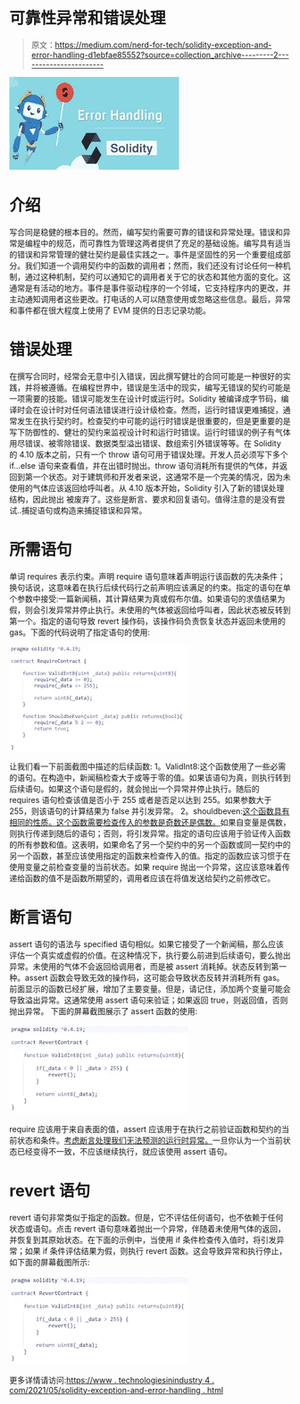 # 可靠性异常和错误处理

> 原文：<https://medium.com/nerd-for-tech/solidity-exception-and-error-handling-d1ebfae85552?source=collection_archive---------2----------------------->

![](img/deffb813583b41ac113f773da7d5be3a.png)

# 介绍

写合同是稳健的根本目的。然而，编写契约需要可靠的错误和异常处理。错误和异常是编程中的规范，而可靠性为管理这两者提供了充足的基础设施。编写具有适当的错误和异常管理的健壮契约是最佳实践之一。事件是坚固性的另一个重要组成部分。我们知道一个调用契约中的函数的调用者；然而，我们还没有讨论任何一种机制，通过这种机制，契约可以通知它的调用者关于它的状态和其他方面的变化。这通常是有活动的地方。事件是事件驱动程序的一个邻域，它支持程序内的更改，并主动通知调用者这些更改。打电话的人可以随意使用或忽略这些信息。最后，异常和事件都在很大程度上使用了 EVM 提供的日志记录功能。

# 错误处理

在撰写合同时，经常会无意中引入错误，因此撰写健壮的合同可能是一种很好的实践，并将被遵循。在编程世界中，错误是生活中的现实，编写无错误的契约可能是一项需要的技能。错误可能发生在设计时或运行时。Solidity 被编译成字节码，编译时会在设计时对任何语法错误进行设计级检查。然而，运行时错误更难捕捉，通常发生在执行契约时。检查契约中可能的运行时错误是很重要的，但是更重要的是写下防御性的、健壮的契约来监视设计时和运行时错误。运行时错误的例子有气体用尽错误、被零除错误、数据类型溢出错误、数组索引外错误等等。在 Solidity 的 4.10 版本之前，只有一个 throw 语句可用于错误处理。开发人员必须写下多个 if…else 语句来查看值，并在出错时抛出。throw 语句消耗所有提供的气体，并返回到第一个状态。对于建筑师和开发者来说，这通常不是一个完美的情况，因为未使用的气体应该返回给呼叫者。从 4.10 版本开始，Solidity 引入了新的错误处理结构，因此抛出
被废弃了。这些是断言、要求和回复语句。值得注意的是没有尝试..捕捉语句或构造来捕捉错误和异常。

# 所需语句

单词 requires 表示约束。声明 require 语句意味着声明运行该函数的先决条件；换句话说，这意味着在执行后续代码行之前声明应该满足的约束。指定的语句在单个参数中接受:一篇新闻稿，其计算结果为真或假布尔值。如果语句的求值结果为假，则会引发异常并停止执行。未使用的气体被返回给呼叫者，因此状态被反转到第一个。指定的语句导致 revert 操作码，该操作码负责恢复状态并返回未使用的 gas。下面的代码说明了指定语句的使用:

![](img/ae39c400ec117132032ce03f016a7589.png)

让我们看一下前面截图中描述的后续函数:
1。ValidInt8:这个函数使用了一些必需的语句。在构造中，新闻稿检查大于或等于零的值。如果该语句为真，则执行转到后续语句。如果这个语句是假的，就会抛出一个异常并停止执行。随后的 requires 语句检查该值是否小于 255 或者是否足以达到 255。如果参数大于 255，则该语句的计算结果为 false 并引发异常。
2。shouldbeven:[这个函数具有相同的性质。这个函数需要检查传入的参数是奇数还是偶数。](https://www.technologiesinindustry4.com/)如果自变量是偶数，则执行传递到随后的语句；否则，将引发异常。指定的语句应该用于验证传入函数的所有参数和值。这表明，如果命名了另一个契约中的另一个函数或同一契约中的另一个函数，甚至应该使用指定的函数来检查传入的值。指定的函数应该习惯于在使用变量之前检查变量的当前状态。如果 require 抛出一个异常，这应该意味着传递给函数的值不是函数所期望的，调用者应该在将值发送给契约之前修改它。

# 断言语句

assert 语句的语法与 specified 语句相似。如果它接受了一个新闻稿，那么应该评估一个真实或虚假的价值。在这种情况下，执行要么前进到后续语句，要么抛出异常。未使用的气体不会返回给调用者，而是被 assert 消耗掉。状态反转到第一种。assert 函数会导致无效的操作码，这可能会导致状态反转并消耗所有 gas。前面显示的函数已经扩展，增加了主要变量。但是，请记住，添加两个变量可能会导致溢出异常。这通常使用 assert 语句来验证；如果返回 true，则返回值，否则抛出异常。
下面的屏幕截图展示了 assert 函数的使用:

![](img/26000c12c51fc7cccd20f74f527fbfef.png)

require 应该用于来自表面的值，assert 应该用于在执行之前验证函数和契约的当前状态和条件。[考虑断言处理我们无法预测的运行时异常。](https://www.technologiesinindustry4.com/)一旦你认为一个当前状态已经变得不一致，不应该继续执行，就应该使用 assert 语句。

# revert 语句

revert 语句非常类似于指定的函数。但是，它不评估任何语句，也不依赖于任何状态或语句。点击 revert 语句意味着抛出一个异常，伴随着未使用气体的返回，并恢复到其原始状态。在下面的示例中，当使用 if 条件检查传入值时，将引发异常；如果 if 条件评估结果为假，则执行 revert 函数。这会导致异常和执行停止，如下面的屏幕截图所示:

![](img/224bdda4781b1583246f926dbe1e09ce.png)

更多详情请访问:[https://www . technologiesinindustry 4 . com/2021/05/solidity-exception-and-error-handling . html](https://www.technologiesinindustry4.com/2021/05/solidity-exception-and-error-handling.html)